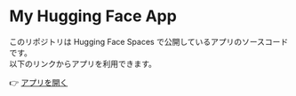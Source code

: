 # My Hugging Face App

このリポジトリは Hugging Face Spaces で公開しているアプリのソースコードです。  
以下のリンクからアプリを利用できます。  

👉 [アプリを開く](https://huggingface.co/spaces/Nagatatsu/hyakuninIsshu-search)
